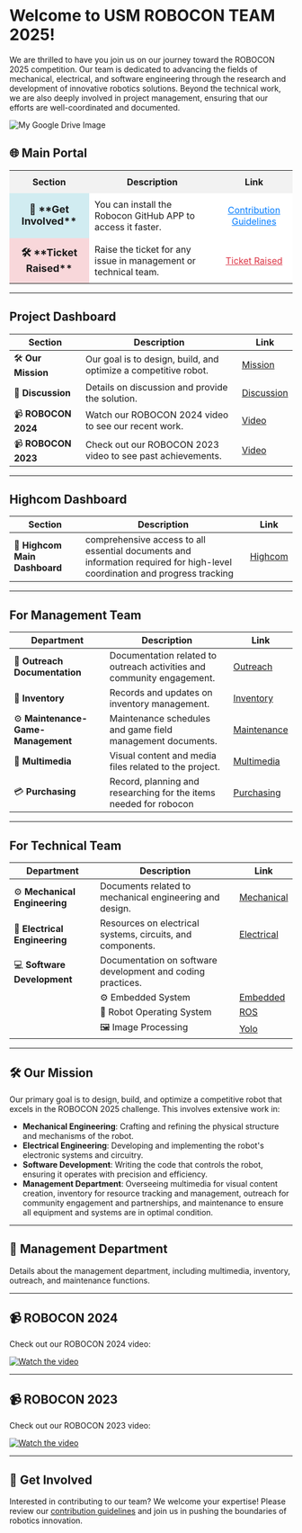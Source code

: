 # Welcome to USM ROBOCON TEAM 2025!

We are thrilled to have you join us on our journey toward the ROBOCON 2025 competition. Our team is dedicated to advancing the fields of mechanical, electrical, and software engineering through the research and development of innovative robotics solutions. Beyond the technical work, we are also deeply involved in project management, ensuring that our efforts are well-coordinated and documented.

![My Google Drive Image](https://drive.google.com/uc?export=view&id=1CuuwDG8pLRj5c7uGKh_yt8a0mQTzTLFT)

## 🌐 **Main Portal**

<div align="center">
  <table>
    <tr>
      <th style="text-align:center; background-color:#f2f2f2; padding: 10px;">Section</th>
      <th style="text-align:center; background-color:#f2f2f2; padding: 10px;">Description</th>
      <th style="text-align:center; background-color:#f2f2f2; padding: 10px;">Link</th>
    </tr>
    <tr>
      <td style="text-align:center; font-weight:bold; font-size:18px; background-color:#d1ecf1;">🤝 **Get Involved**</td>
      <td style="padding:10px; background-color:#ffffff;">You can install the Robocon GitHub APP to access it faster.</td>
      <td style="text-align:center; padding:10px; background-color:#ffffff;">
        <a href="https://github.com/Robocon-Team-2025/APP_Features/blob/main/README.md" style="color:#007bff;">Contribution Guidelines</a>
      </td>
    </tr>
    <tr>
      <td style="text-align:center; font-weight:bold; font-size:18px; background-color:#f8d7da;">🛠 **Ticket Raised**</td>
      <td style="padding:10px; background-color:#ffffff;">Raise the ticket for any issue in management or technical team.</td>
      <td style="text-align:center; padding:10px; background-color:#ffffff;">
        <a href="https://github.com/Robocon-Team-2025/Issue_Raised" style="color:#dc3545;">Ticket Raised</a>
      </td>
    </tr>
  </table>
</div>


---

## Project Dashboard

| Section              | Description                                                           | Link                                             |
|----------------------|-----------------------------------------------------------------------|--------------------------------------------------|
| 🛠 **Our Mission**       | Our goal is to design, build, and optimize a competitive robot.     | [Mission](#our-mission)                         |
| 🏢 **Discussion**       | Details on discussion and provide the solution.              | [Discussion](https://github.com/orgs/Robocon-Team-2025/discussions)            |
| 📹 **ROBOCON 2024**     | Watch our ROBOCON 2024 video to see our recent work.                 | [Video](https://drive.google.com/file/d/1hpsyqzMHmouXWSKGGdjjtJU9n4_LRnJK/view?usp=drive_link)                          |
| 📹 **ROBOCON 2023**     | Check out our ROBOCON 2023 video to see past achievements.           | [Video](https://youtu.be/yY-7Zocelrg)                          |

---

## Highcom Dashboard

| Section              | Description                                                           | Link                                             |
|----------------------|-----------------------------------------------------------------------|--------------------------------------------------|
| 📄 **Highcom Main Dashboard**      | comprehensive access to all essential documents and information required for high-level coordination and progress tracking    | [Highcom](https://github.com/Robocon-Team-2025/High_Com_Main_Dashboard)                         |

---

## For Management Team

| **Department**                           | **Description**                                               | **Link**                                          |
|----------------------------------------|---------------------------------------------------------------|---------------------------------------------------|
| 📝 **Outreach Documentation**           | Documentation related to outreach activities and community engagement. | [Outreach](https://github.com/Robocon-Team-2025/Outreach/tree/main/Dashboard) |
| 📂 **Inventory**                       | Records and updates on inventory management.                 | [Inventory](https://github.com/Robocon-Team-2025/Inventory)                |
| ⚙️ **Maintenance-Game-Management**     | Maintenance schedules and game field management documents.    | [Maintenance](https://github.com/Robocon-Team-2025/Maintenance-Game-Management) |
| 🎥 **Multimedia**                      | Visual content and media files related to the project.         | [Multimedia](https://github.com/Robocon-Team-2025/Multimedia)                |
| 💳 **Purchasing**                      | Record, planning and researching for the items needed for robocon |[Purchasing](https://github.com/Robocon-Team-2025/Purchasing)|

---

## For Technical Team

| **Department**                           | **Description**                                               | **Link**                                          |
|----------------------------------------|---------------------------------------------------------------|---------------------------------------------------|
| ⚙️ **Mechanical Engineering**          | Documents related to mechanical engineering and design.     | [Mechanical](https://github.com/Robocon-Team-2025/Mechanical-Engineering)     |
| 🔌 **Electrical Engineering**          | Resources on electrical systems, circuits, and components.  | [Electrical](https://github.com/Robocon-Team-2025/Electrical-Engineering)     |
| 💻 **Software Development**            | Documentation on software development and coding practices. |       |
|           | ⚙️ Embedded System | [Embedded](https://github.com/Robocon-Team-2025/Embedded_System)       |
|            | 🤖 Robot Operating System | [ROS](https://github.com/Robocon-Team-2025/Robot_Operating_System)       |
|            | 🖼️ Image Processing | [Yolo](https://github.com/Robocon-Team-2025/Image_Processing)       |

---

## 🛠 Our Mission

Our primary goal is to design, build, and optimize a competitive robot that excels in the ROBOCON 2025 challenge. This involves extensive work in:
- **Mechanical Engineering**: Crafting and refining the physical structure and mechanisms of the robot.
- **Electrical Engineering**: Developing and implementing the robot's electronic systems and circuitry.
- **Software Development**: Writing the code that controls the robot, ensuring it operates with precision and efficiency.
- **Management Department**: Overseeing multimedia for visual content creation, inventory for resource tracking and management, outreach for community engagement and partnerships, and maintenance to ensure all equipment and systems are in optimal condition.

---

## 🏢 Management Department

Details about the management department, including multimedia, inventory, outreach, and maintenance functions.

---

## 📹 ROBOCON 2024

Check out our ROBOCON 2024 video:

[![Watch the video](https://drive.google.com/uc?export=view&id=1DMDmdUtDVRUbdqwmRiwUtuCqraVRy1nK)](https://drive.google.com/file/d/1hpsyqzMHmouXWSKGGdjjtJU9n4_LRnJK/view?usp=drive_link)

---

## 📹 ROBOCON 2023

Check out our ROBOCON 2023 video:

[![Watch the video](https://img.youtube.com/vi/yY-7Zocelrg/maxresdefault.jpg)](https://youtu.be/yY-7Zocelrg)

---

## 🤝 Get Involved

Interested in contributing to our team? We welcome your expertise! Please review our [contribution guidelines](link-to-contribution-guidelines) and join us in pushing the boundaries of robotics innovation.
